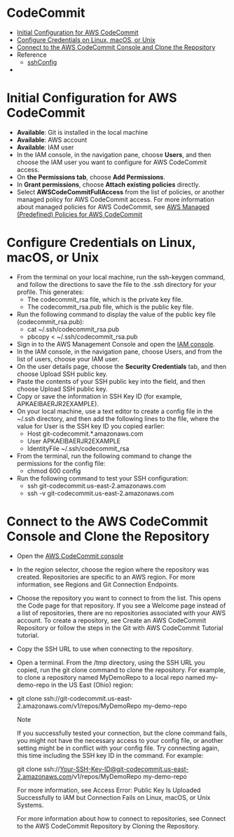 # CodeCommit


- [Initial Configuration for AWS CodeCommit](#initial-configuration-for-aws-codecommit)
- [Configure Credentials on Linux, macOS, or Unix](#configure-credentials-on-linux-macos-or-unix) 
- [Connect to the AWS CodeCommit Console and Clone the Repository](#connect-to-the-aws-codecommit-console-and-clone-the-repository)
- Reference
    - [sshConfig](https://docs.aws.amazon.com/codecommit/latest/userguide/setting-up-ssh-unixes.html)
-      

# Initial Configuration for AWS CodeCommit

- **Available**: Git is installed in the local machine
- **Available**: AWS account
- **Available**: IAM user
- In the IAM console, in the navigation pane, choose **Users**, and then choose the IAM user you want to configure for AWS CodeCommit access.
- On **the Permissions tab**, choose **Add Permissions**.
- In **Grant permissions**, choose **Attach existing policies** directly.
- Select **AWSCodeCommitFullAccess** from the list of policies, or another managed policy for AWS CodeCommit access. For more information about managed policies for AWS CodeCommit, see [AWS Managed (Predefined) Policies for AWS CodeCommit](https://docs.aws.amazon.com/codecommit/latest/userguide/auth-and-access-control-iam-identity-based-access-control.html#managed-policies)


# Configure Credentials on Linux, macOS, or Unix

- From the terminal on your local machine, run the ssh-keygen command, and follow the directions to save the file to the .ssh directory for your profile. This generates:
    - The codecommit_rsa file, which is the private key file.
    - The codecommit_rsa.pub file, which is the public key file.
- Run the following command to display the value of the public key file (codecommit_rsa.pub):
    - cat ~/.ssh/codecommit_rsa.pub
    - pbcopy < ~/.ssh/codecommit_rsa.pub
- Sign in to the AWS Management Console and open the [IAM console](https://console.aws.amazon.com/iam/).
- In the IAM console, in the navigation pane, choose Users, and from the list of users, choose your IAM user.
- On the user details page, choose the **Security Credentials** tab, and then choose Upload SSH public key.
- Paste the contents of your SSH public key into the field, and then choose Upload SSH public key.
- Copy or save the information in SSH Key ID (for example, APKAEIBAERJR2EXAMPLE).
- On your local machine, use a text editor to create a config file in the ~/.ssh directory, and then add the following lines to the file, where the value for User is the SSH key ID you copied earlier:
    - Host git-codecommit.*.amazonaws.com
    - User APKAEIBAERJR2EXAMPLE
    - IdentityFile ~/.ssh/codecommit_rsa 
- From the terminal, run the following command to change the permissions for the config file: 
    - chmod 600 config    
- Run the following command to test your SSH configuration:
    - ssh git-codecommit.us-east-2.amazonaws.com
    - ssh -v git-codecommit.us-east-2.amazonaws.com      
    

 

# Connect to the AWS CodeCommit Console and Clone the Repository

- Open the [AWS CodeCommit console](https://console.aws.amazon.com/codesuite/codecommit/home)
- In the region selector, choose the region where the repository was created. Repositories are specific to an AWS region. For more information, see Regions and Git Connection Endpoints.
- Choose the repository you want to connect to from the list. This opens the Code page for that repository. If you see a Welcome page instead of a list of repositories, there are no repositories associated with your AWS account. To create a repository, see Create an AWS CodeCommit Repository or follow the steps in the Git with AWS CodeCommit Tutorial tutorial.
- Copy the SSH URL to use when connecting to the repository.
- Open a terminal. From the /tmp directory, using the SSH URL you copied, run the git clone command to clone the repository. For example, to clone a repository named MyDemoRepo to a local repo named my-demo-repo in the US East (Ohio) region:
- git clone ssh://git-codecommit.us-east-2.amazonaws.com/v1/repos/MyDemoRepo my-demo-repo

    Note

    If you successfully tested your connection, but the clone command fails, you might not have the necessary access to your config file, or another setting might be in conflict with your config file. Try connecting again, this time including the SSH key ID in the command. For example:

    git clone ssh://Your-SSH-Key-ID@git-codecommit.us-east-2.amazonaws.com/v1/repos/MyDemoRepo my-demo-repo

    For more information, see Access Error: Public Key Is Uploaded Successfully to IAM but Connection Fails on Linux, macOS, or Unix Systems.

    For more information about how to connect to repositories, see Connect to the AWS CodeCommit Repository by Cloning the Repository.

